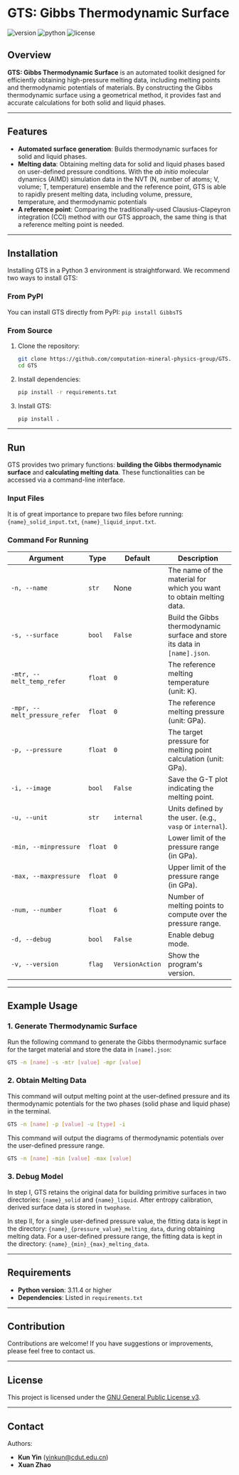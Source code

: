# GTS: Gibbs Thermodynamic Surface

![version](https://img.shields.io/badge/version-1.0.0-blue)
![python](https://img.shields.io/badge/python-3.11.4%2B-brightgreen)
![license](https://img.shields.io/badge/license-GPL_3.0-yellow)

## Overview

**GTS: Gibbs Thermodynamic Surface** is an automated toolkit designed for efficiently obtaining high-pressure melting data, including melting points and thermodynamic potentials of materials. By constructing the Gibbs thermodynamic surface using a geometrical method, it provides fast and accurate calculations for both solid and liquid phases.

---

## Features

- **Automated surface generation**: Builds thermodynamic surfaces for solid and liquid phases.
- **Melting data**: Obtaining melting data for solid and liquid phases based on user-defined pressure conditions. With the *ab initio* molecular dynamics (AIMD) simulation data in the NVT (N, number of atoms; V, volume; T, temperature) ensemble and the reference point, GTS is able to rapidly present melting data, including volume, pressure, temperature, and thermodynamic potentials
- **A reference point**: Comparing the traditionally-used Clausius-Clapeyron integration (CCI) method with our GTS approach, the same thing is that a reference melting point is needed.


---

## Installation

Installing GTS in a Python 3 environment is straightforward. We recommend two ways to install GTS:

### From PyPI

You can install GTS directly from PyPI:
      ```
      pip install GibbsTS
      ```

### From Source

1. Clone the repository:
    ```bash
    git clone https://github.com/computation-mineral-physics-group/GTS.git
    cd GTS
    ```

2. Install dependencies:
    ```bash
    pip install -r requirements.txt
    ```

3. Install GTS:
    ```bash
    pip install .
    ```

---

## Run

GTS provides two primary functions: **building the Gibbs thermodynamic surface** and **calculating melting data**. These functionalities can be accessed via a command-line interface.

### Input Files

It is of great importance to prepare two files before running: `{name}_solid_input.txt`, `{name}_liquid_input.txt`. 



### Command For Running

| Argument                        | Type    | Default         | Description                                                                |
|---------------------------------|---------|-----------------|----------------------------------------------------------------------------|
| `-n, --name`                    | `str`   | None            | The name of the material for which you want to obtain melting data.        |
| `-s, --surface`                 | `bool`  | `False`         | Build the Gibbs thermodynamic surface and store its data in `[name].json`. |
| `-mtr, --melt_temp_refer`       | `float` | `0`             | The reference melting temperature (unit: K).                               |
| `-mpr, --melt_pressure_refer`   | `float` | `0`             | The reference melting pressure (unit: GPa).                                |
| `-p, --pressure`                | `float` | `0`             | The target pressure for melting point calculation (unit: GPa).             |
| `-i, --image`                   | `bool`  | `False`         | Save the G-T plot indicating the melting point.                            |
| `-u, --unit`                    | `str`   | `internal`      | Units defined by the user. (e.g., `vasp` or `internal`).                   |
| `-min, --minpressure`           | `float` | `0`             | Lower limit of the pressure range (in GPa).                                |                                          |
| `-max, --maxpressure`           | `float` | `0`             | Upper limit of the pressure range (in GPa).                                |
| `-num, --number`                | `float` | `6`             | Number of melting points to compute over the pressure range.               |
| `-d, --debug`                   | `bool`  | `False`         | Enable debug mode.                                                         |
| `-v, --version`                 | `flag`  | `VersionAction` | Show the program's version.                                                |

---

## Example Usage

### 1. Generate Thermodynamic Surface
Run the following command to generate the Gibbs thermodynamic surface for the target material and store the data in `[name].json`:

```bash
GTS -n [name] -s -mtr [value] -mpr [value]
```

### 2. Obtain Melting Data
This command will output melting point at the user-defined pressure and its thermodynamic potentials for the two phases (solid phase and liquid phase) in the terminal.

```bash
GTS -n [name] -p [value] -u [type] -i
```
This command will output the diagrams of thermodynamic potentials over the user-defined pressure range.

```bash
GTS -n [name] -min [value] -max [value]
```

### 3. Debug Model
In step Ⅰ, GTS retains the original data for building primitive surfaces in two directories: `{name}_solid` and `{name}_liquid`. After entropy calibration, derived surface data is stored in `twophase`.

In step Ⅱ, for a single user-defined pressure value, the fitting data is kept in the directory: `{name}_{pressure_value}_melting_data`, during obtaining melting data. For a user-defined pressure range, the fitting data is kept in the directory: `{name}_{min}_{max}_melting_data`.

---

## Requirements

- **Python version**: 3.11.4 or higher
- **Dependencies**: Listed in `requirements.txt`

---

## Contribution

Contributions are welcome! If you have suggestions or improvements, please feel free to contact us.

---

## License

This project is licensed under the [GNU General Public License v3](LICENSE.txt).

---

## Contact

Authors:  
- **Kun Yin** ([yinkun@cdut.edu.cn](mailto:yinkun@cdut.edu.cn))  
- **Xuan Zhao**










